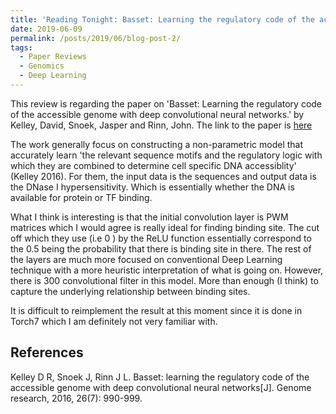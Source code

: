 ```yaml
---
title: 'Reading Tonight: Basset: Learning the regulatory code of the accessible genome with deep convolutional neural networks.'
date: 2019-06-09
permalink: /posts/2019/06/blog-post-2/
tags:
  - Paper Reviews
  - Genomics
  - Deep Learning
---
```


This review is regarding the paper on 'Basset: Learning the regulatory code of the accessible genome with deep
convolutional neural networks.' by Kelley, David, Snoek, Jasper and Rinn, John. The link to the paper is [here](https://genome.cshlp.org/content/early/2016/05/03/gr.200535.115.full.pdf+html) 

The work generally focus on constructing a non-parametric model that accurately learn 'the relevant sequence motifs and the regulatory logic with which they are combined to determine cell specific DNA accessiblity' (Kelley 2016). For them, the input data is the sequences and output data is the  DNase I hypersensitivity. Which is essentially whether the DNA is available for protein or TF binding.

What I think is interesting is that the initial convolution layer is PWM matrices which I would agree is really ideal for finding binding site. The cut off which they use (i.e 0 ) by the ReLU function essentially correspond to the 0.5 being the probability that there is binding site in there. The rest of the layers are much more focused on conventional Deep Learning technique with a more heuristic interpretation of what is going on. However, there is 300 convolutional filter in this model. More than enough (I think) to capture the underlying relationship between binding sites. 

It is difficult to reimplement the result at this moment since it is done in Torch7 which I am definitely not very familiar with. 



References
-----------
Kelley D R, Snoek J, Rinn J L. Basset: learning the regulatory code of the accessible genome with deep convolutional neural networks[J]. Genome research, 2016, 26(7): 990-999.